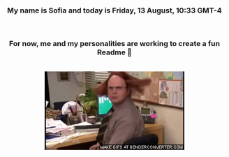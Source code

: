 


<div align="center">
<h3 >My name is Sofia and today is Friday, 13 August, 10:33 GMT-4</h3><br>
<h3 >For now, me and my personalities are working to create a fun Readme 👋
</h3><br>
<img src='img/dwight.gif' alt='working...'/>
</div>
